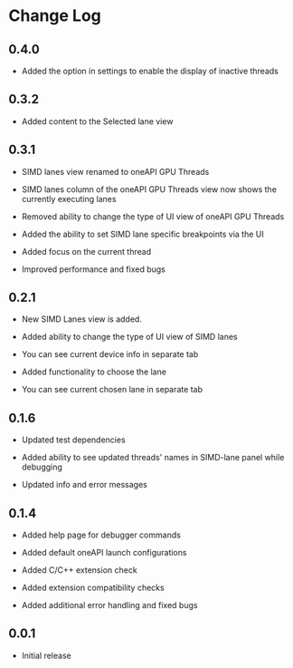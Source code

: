 # Change Log

##  0.4.0

  - Added the option in settings to enable the display of inactive threads

##  0.3.2

 - Added content to the Selected lane view

##  0.3.1

 - SIMD lanes view renamed to oneAPI GPU Threads

 - SIMD lanes column of the oneAPI GPU Threads view now shows the currently executing lanes

 - Removed ability to change the type of UI view of oneAPI GPU Threads

 - Added the ability to set SIMD lane specific breakpoints via the UI

 - Added focus on the current thread

 - Improved performance and fixed bugs

##  0.2.1

- New SIMD Lanes view is added. 

- Added ability to change the type of UI view of SIMD lanes

- You can see current device info in separate tab

- Added functionality to choose the lane

- You can see current chosen lane in separate tab


##  0.1.6

- Updated test dependencies

- Added ability to see updated threads' names in SIMD-lane panel while debugging

- Updated info and error messages


##  0.1.4

- Added help page for debugger commands

- Added default oneAPI launch configurations

- Added C/C++ extension check

- Added extension compatibility checks

- Added additional error handling and fixed bugs

##  0.0.1

- Initial release
